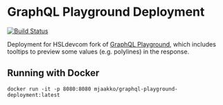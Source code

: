 # GraphQL Playground Deployment

[![Build Status](https://travis-ci.org/mjaakko/graphql-playground-deployment.svg?branch=master)](https://travis-ci.org/mjaakko/graphql-playground-deployment)

Deployment for HSLdevcom fork of [GraphQL Playground](https://github.com/HSLdevcom/graphql-playground), which includes tooltips to preview some values (e.g. polylines) in the response.


## Running with Docker

`docker run -it -p 8080:8080 mjaakko/graphql-playground-deployment:latest`
